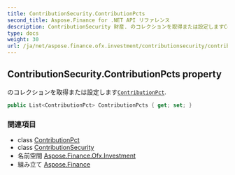 ```yaml
---
title: ContributionSecurity.ContributionPcts
second_title: Aspose.Finance for .NET API リファレンス
description: ContributionSecurity 財産. のコレクションを取得または設定しますContributionPct.
type: docs
weight: 30
url: /ja/net/aspose.finance.ofx.investment/contributionsecurity/contributionpcts/
---
```

## ContributionSecurity.ContributionPcts property

のコレクションを取得または設定します[`ContributionPct`](../../contributionpct/).

```csharp
public List<ContributionPct> ContributionPcts { get; set; }
```

### 関連項目

* class [ContributionPct](../../contributionpct/)
* class [ContributionSecurity](../)
* 名前空間 [Aspose.Finance.Ofx.Investment](../../contributionsecurity/)
* 組み立て [Aspose.Finance](../../../)


